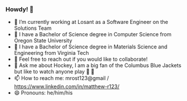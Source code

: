 ### Howdy! 🤠
- 🤖 I’m currently working at Losant as a Software Engineer on the Solutions Team
- 🦫 I have a Bachelor of Science degree in Computer Science from Oregon State University
- 🦃 I have a Bachelor of Science degree in Materials Science and Engineering from Virginia Tech
- 👯 Feel free to reach out if you would like to collaborate!
- 💬 Ask me about Hockey, I am a big fan of the Columbus Blue Jackets but like to watch anyone play 🏒 🥅
- 📫 How to reach me: mrost123@gmail / https://www.linkedin.com/in/matthew-r123/
- 😄 Pronouns: he/him/his

